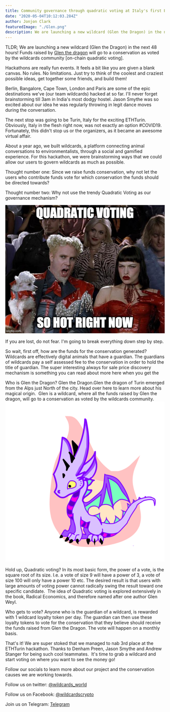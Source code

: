 ```yaml
---
title: Community governance through quadratic voting at Italy's first Ethereum hackathon [Remote edition]
date: "2020-05-04T10:12:03.284Z"
author: Jonjon Clark
featuredImage: "./Glen.png"
description: We are launching a new wildcard (Glen the Dragon) in the next 48 hours! Funds raised by Glen the dragon will go to a conservation as voted by the wildcards community [on-chain quadratic voting].
---
```


TLDR; We are launching a new wildcard (Glen the Dragon) in the next 48 hours! Funds raised by [Glen the dragon](https://wildcards.world/#details/Glen) will go to a conservation as voted by the wildcards community [on-chain quadratic voting].

Hackathons are really fun events. It feels a bit like you are given a blank canvas. No rules. No limitations. Just try to think of the coolest and craziest possible ideas, get together some friends, and build them!

Berlin, Bangalore, Cape Town, London and Paris are some of the epic destinations we've (our team wildcards) hacked at so far. I'll never forget brainstorming till 3am in India's most dodgy hostel. Jason Smythe was so excited about our idea he was regularly throwing in legit dance moves during the conversation.

The next stop was going to be Turin, Italy for the exciting ETHTurin. Obviously, Italy in the flesh right now, was not exactly an option #COVID19. Fortunately, this didn't stop us or the organizers, as it became an awesome virtual affair.

About a year ago, we built wildcards, a platform connecting animal conversations to environmentalists, through a social and gamified experience. For this hackathon, we were brainstorming ways that we could allow our users to govern wildcards as much as possible.

Thought number one: Since we raise funds conservation, why not let the users who contribute funds vote for which conservation the funds should be directed towards?

Thought number two: Why not use the trendy Quadratic Voting as our governance mechanism?

![Quadratic Voting](./400nxr.jpg "Quadratic voting so hot right now!")

If you are lost, do not fear. I'm going to break everything down step by step.

So wait, first off, how are the funds for the conservation generated?
Wildcards are effectively digital animals that have a guardian. The guardians of wildcards pay a self assessed fee to the conservation in order to hold the title of guardian. The super interesting always for sale price discovery mechanism is something you can read about more here when you get the

Who is Glen the Dragon?
Glen the Dragon.Glen the dragon of Turin emerged from the Alps just North of the city. Head over here to learn more about his magical origin. 
Glen is a wildcard, where all the funds raised by Glen the dragon, will go to a conservation as voted by the wildcards community.
![Glen](./Glen.png "Glen the dragon")

Hold up, Quadratic voting?
In its most basic form, the power of a vote, is the square root of its size. I.e. a vote of size 9 will have a power of 3, a vote of size 100 will only have a power 10 etc. The desired result is that users with large amounts of voting power cannot radically swing the result toward one specific candidate. 
The idea of Quadratic voting is explored extensively in the book, Radical Economics, and therefore named after one author Glen Weyl.

Who gets to vote?
Anyone who is the guardian of a wildcard, is rewarded with 1 wildcard loyalty token per day. The guardian can then use these loyalty tokens to vote for the conservation that they believe should receive the funds raised from Glen the Dragon. The vote will happen on a monthly basis.

That's it! We are super stoked that we managed to nab 3rd place at the ETHTurin hackathon. Thanks to Denham Preen, Jason Smythe and Andrew Stanger for being such cool teammates. 
It's time to grab a wildcard and start voting on where you want to see the money go!

Follow our socials to learn more about our project and the conservation causes we are working towards.

Follow us on twitter: [@wildcards_world](https://twitter.com/wildcards_world)

Follow us on Facebook: [@wildcardscrypto](https://www.facebook.com/wildcardscrypto)

Join us on Telegram: [Telegram](https://t.me/wildcardsworld)
